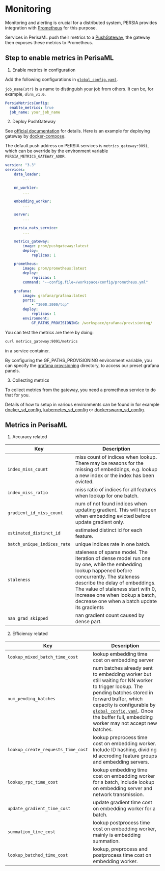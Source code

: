 Monitoring
======

Monitoring and alerting is crucial for a distributed system, PERSIA provides integration with [Prometheus] for this purpose.

Services in PerisaML push their metrics to a [PushGateway], the gateway then exposes these metrics to Prometheus.

## Step to enable metrics in PerisaML

1. Enable metrics in configuration

Add the following configurations in [`global_config.yaml`](../configuration/index.md).

`job_name(str)` is a name to distinguish your job from others. It can be, for example, `dlrm_v1.0`.

```yaml
PersiaMetricsConfig:
  enable_metrics: true
  job_name: your_job_name
```

2. Deploy PushGateway

See [official documentation](https://github.com/prometheus/pushgateway) for details. Here is an example for deploying gateway by [docker-compose].

The default push address on PERSIA services is `metrics_gateway:9091`, which can be override by the environment variable `PERSIA_METRICS_GATEWAY_ADDR`.

```yaml
version: "3.3"
services:
    data_loader:
        ...

    nn_workler:
        ...

    embedding_worker:
        ...

    server:
        ...

    persia_nats_service:
        ...

    metrics_gateway:
        image: prom/pushgateway:latest
        deploy:
            replicas: 1

    prometheus:
        image: prom/prometheus:latest
        deploy:
            replicas: 1
        command: "--config.file=/workspace/config/prometheus.yml"

    grafana:
        image: grafana/grafana:latest
        ports:
            - "3000:3000/tcp"
        deploy:
            replicas: 1
        environment:
            GF_PATHS_PROVISIONING: /workspace/grafana/provisioning/

```

You can test the metrics are there by doing:

```bash
curl metrics_gateway:9091/metrics
```

in a service container.

By configuring the GF_PATHS_PROVISIONING environment variable, you can specify the [grafana provisioning](https://grafana.com/docs/grafana/latest/administration/provisioning/) directory, to access our preset grafana panels.

3. Collecting metrics

To collect metrics from the gateway, you need a prometheus service to do that for you.

Details of how to setup in various environments can be found in for example [docker_sd_config], [kubernetes_sd_config] or [dockerswarm_sd_config].

## Metrics in PerisaML

1. Accuracy related

|  Key   | Description  |
|  ----  | ----  |
| `index_miss_count`  | miss count of indices when lookup. There may be reasons for the missing of embeddings, e.g. lookup a new index or the index has been evicted. |
| `index_miss_ratio`  | miss ratio of indices for all features when lookup for one batch. |
| `gradient_id_miss_count` | num of not found indices when updating gradient. This will happen when embedding evicted before update gradient only.|
| `estimated_distinct_id` | estimated distinct id for each feature.|
| `batch_unique_indices_rate` | unique indices rate in one batch. |
| `staleness` | staleness of sparse model. The iteration of dense model run one by one, while the embedding lookup happened before concurrently. The staleness describe the delay of embeddings. The value of staleness start with 0, increase one when lookup a batch, decrease one when a batch update its gradients|
| `nan_grad_skipped` | nan gradient count caused by dense part. |


2. Efficiency related

|  Key   | Description  |
|  ----  | ----  |
| `lookup_mixed_batch_time_cost` | lookup embedding time cost on embedding server |
| `num_pending_batches` | num batches already sent to embedding worker but still waiting for NN worker to trigger lookup. The pending batches stored in forward buffer, which capacity is configurable by [`global_config.yaml`](https://github.com/PersiaML/tutorials/blob/docs/monitoring/src/configuring/index.md#embedding_worker_config). Once the buffer full, embedding worker may not accept new batches.|
| `lookup_create_requests_time_cost` | lookup preprocess time cost on embedding worker. Include ID hashing, dividing id accroding feature groups and embedding servers.|
| `lookup_rpc_time_cost` | lookup embedding time cost on embedding worker for a batch, include lookup on embedding server and network transmission. |
| `update_gradient_time_cost` | update gradient time cost on embedding worker for a batch. |
| `summation_time_cost` | lookup postprocess time cost on embedding worker, mainly is embedding summation. |
| `lookup_batched_time_cost` | lookup, preprocess and postprocess time cost on embedding worker. |


[Prometheus]: https://prometheus.io/docs/introduction/overview/
[PushGateway]: https://github.com/prometheus/pushgateway
[docker-compose]: https://docs.docker.com/compose/
[dockerswarm_sd_config]: https://prometheus.io/docs/prometheus/latest/configuration/configuration/#dockerswarm_sd_config
[docker_sd_config]: https://prometheus.io/docs/prometheus/latest/configuration/configuration/#docker_sd_config
[kubernetes_sd_config]: https://prometheus.io/docs/prometheus/latest/configuration/configuration/#kubernetes_sd_config
[dockerswarm_sd_config]: https://prometheus.io/docs/prometheus/latest/configuration/configuration/#dockerswarm_sd_config
